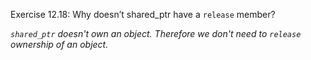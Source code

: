 Exercise 12.18: Why doesn’t shared_ptr have a `release` member?

*`shared_ptr` doesn't own an object. Therefore we don't need to `release` ownership of an object.*
